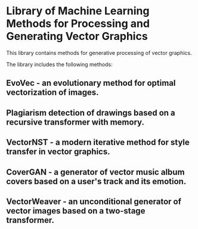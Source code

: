 # Library of Machine Learning Methods for Processing and Generating Vector Graphics

This library contains methods for generative processing of vector graphics.

The library includes the following methods:

## EvoVec - an evolutionary method for optimal vectorization of images.

## Plagiarism detection of drawings based on a recursive transformer with memory.

## VectorNST - a modern iterative method for style transfer in vector graphics.

## CoverGAN - a generator of vector music album covers based on a user's track and its emotion.

## VectorWeaver - an unconditional generator of vector images based on a two-stage transformer.
